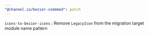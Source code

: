 ```yaml
---
"@channel.io/bezier-codemod": patch
---
```


`icons-to-bezier-icons` : Remove `LegacyIcon` from the migration target module name pattern
